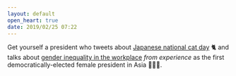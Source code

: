 ```yaml
---
layout: default
open_heart: true
date: 2019/02/25 07:22
---
```


Get yourself a president who tweets about [Japanese national cat day](https://mobile.twitter.com/iingwen/status/1099175700597100544) 🐈 and talks about [gender inequality in the workplace](https://m.facebook.com/#!/story.php?story_fbid=10155678511166065&id=46251501064) _from experience_ as the first democratically-elected female president in Asia 👩🏻‍💼.
